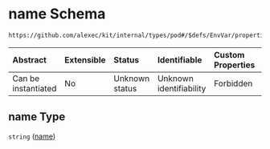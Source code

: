 # name Schema

```txt
https://github.com/alexec/kit/internal/types/pod#/$defs/EnvVar/properties/name
```



| Abstract            | Extensible | Status         | Identifiable            | Custom Properties | Additional Properties | Access Restrictions | Defined In                                                            |
| :------------------ | :--------- | :------------- | :---------------------- | :---------------- | :-------------------- | :------------------ | :-------------------------------------------------------------------- |
| Can be instantiated | No         | Unknown status | Unknown identifiability | Forbidden         | Allowed               | none                | [pod.schema.json\*](../../out/pod.schema.json "open original schema") |

## name Type

`string` ([name](pod-defs-envvar-properties-name.md))
